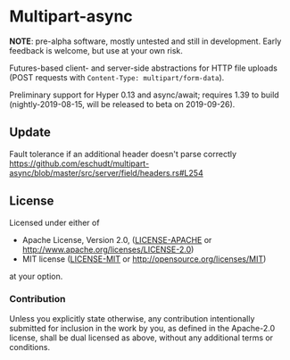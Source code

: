 Multipart-async
=========

**NOTE**: pre-alpha software, mostly untested and still in development. Early feedback is welcome, but use at your own risk.

Futures-based client- and server-side abstractions for HTTP file uploads (POST requests with  `Content-Type: multipart/form-data`).

Preliminary support for Hyper 0.13 and async/await; 
requires 1.39 to build (nightly-2019-08-15, will be released to beta on 2019-09-26).

Update
-------

Fault tolerance if an additional header doesn't parse correctly https://github.com/eschudt/multipart-async/blob/master/src/server/field/headers.rs#L254

License
-------

Licensed under either of

 * Apache License, Version 2.0, ([LICENSE-APACHE](LICENSE-APACHE) or http://www.apache.org/licenses/LICENSE-2.0)
 * MIT license ([LICENSE-MIT](LICENSE-MIT) or http://opensource.org/licenses/MIT)

at your option.

### Contribution

Unless you explicitly state otherwise, any contribution intentionally submitted
for inclusion in the work by you, as defined in the Apache-2.0 license, shall be dual licensed as above, without any
additional terms or conditions.
